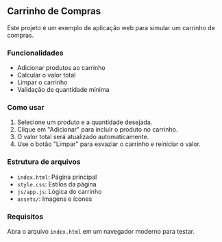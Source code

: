 ## Carrinho de Compras

Este projeto é um exemplo de aplicação web para simular um carrinho de compras.

### Funcionalidades
- Adicionar produtos ao carrinho
- Calcular o valor total
- Limpar o carrinho
- Validação de quantidade mínima

### Como usar
1. Selecione um produto e a quantidade desejada.
2. Clique em "Adicionar" para incluir o produto no carrinho.
3. O valor total será atualizado automaticamente.
4. Use o botão "Limpar" para esvaziar o carrinho e reiniciar o valor.

### Estrutura de arquivos
- `index.html`: Página principal
- `style.css`: Estilos da página
- `js/app.js`: Lógica do carrinho
- `assets/`: Imagens e ícones

### Requisitos
Abra o arquivo `index.html` em um navegador moderno para testar.

